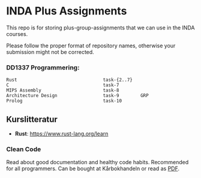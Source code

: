 # INDA Plus Assignments
This repo is for storing plus-group-assignments that we can use in the INDA courses.

Please follow the proper format of repository names, otherwise your submission might not be corrected.

### DD1337 Programmering:
```
Rust                                task-{2..7}
C                                   task-7
MIPS Assembly                       task-8        
Architecture Design                 task-9        GRP
Prolog                              task-10
```

## Kurslitteratur

- **Rust**: https://www.rust-lang.org/learn

### Clean Code

Read about good documentation and healthy code habits. Recommended for all programmers. Can be bought at Kårbokhandeln or read as [PDF](https://drive.google.com/file/d/0BwaHnAYlcNWdNU16VF82eEZfRjQ/view?usp=sharing).
